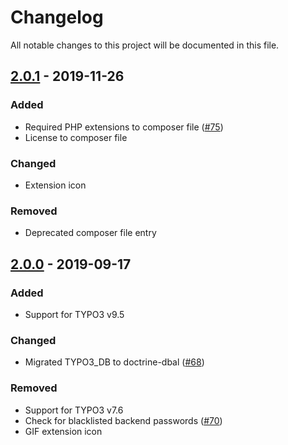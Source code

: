 # Changelog
All notable changes to this project will be documented in this file.

## [2.0.1] - 2019-11-26

### Added
- Required PHP extensions to composer file ([#75])
- License to composer file

### Changed
- Extension icon

### Removed
- Deprecated composer file entry

## [2.0.0] - 2019-09-17

### Added
- Support for TYPO3 v9.5

### Changed
- Migrated TYPO3_DB to doctrine-dbal ([#68])

### Removed
- Support for TYPO3 v7.6
- Check for blacklisted backend passwords ([#70])
- GIF extension icon

[2.0.0]: https://github.com/TYPO3-Caretaker/caretaker_instance/compare/1.0.0...2.0.0
[2.0.1]: https://github.com/TYPO3-Caretaker/caretaker_instance/compare/2.0.0...2.0.1

[#68]: https://github.com/TYPO3-Caretaker/caretaker_instance/issues/68
[#70]: https://github.com/TYPO3-Caretaker/caretaker_instance/issues/70
[#75]: https://github.com/TYPO3-Caretaker/caretaker_instance/issues/75
